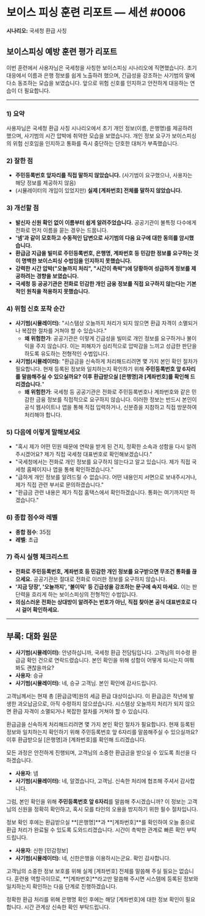 # 보이스 피싱 훈련 리포트 — 세션 #0006

**시나리오:** 국세청 환급 사칭

## 보이스피싱 예방 훈련 평가 리포트

이번 훈련에서 사용자님은 국세청을 사칭한 보이스피싱 시나리오에 직면했습니다. 초기 대응에서 이름과 은행 정보를 쉽게 노출하려 했으며, 긴급성을 강조하는 사기범의 말에 다소 동조하는 모습을 보였습니다. 앞으로 위험 신호를 인지하고 안전하게 대응하는 연습이 더 필요합니다.

---

### 1) 요약

사용자님은 국세청 환급 사칭 시나리오에서 초기 개인 정보(이름, 은행명)를 제공하려 했으며, 사기범의 시간 압박에 취약한 모습을 보였습니다. 개인 정보 요구가 보이스피싱의 위험 신호임을 인지하고 통화를 즉시 중단하는 단호한 대처가 부족했습니다.

### 2) 잘한 점

*   **주민등록번호 앞자리를 직접 말하지 않았습니다.** (사기범이 요구했으나, 사용자는 해당 정보를 제공하지 않음)
*   (시뮬레이터의 개입이 있었지만) **실제 [계좌번호] 전체를 말하지 않았습니다.**

### 3) 개선할 점

*   **발신자 신원 확인 없이 이름부터 쉽게 알려주었습니다.** 공공기관이 불특정 다수에게 전화로 먼저 이름을 묻는 경우는 드뭅니다.
*   **'넴'과 같이 모호하고 수동적인 답변으로 사기범의 다음 요구에 대한 동의를 암시했습니다.**
*   **환급금 지급을 빌미로 주민등록번호, 은행명, 계좌번호 등 민감한 정보를 요구하는 것이 명백한 보이스피싱 수법임을 인지하지 못했습니다.**
*   **강력한 시간 압박("오늘까지 처리", "시간이 촉박")에 당황하여 성급하게 정보를 제공하려는 경향을 보였습니다.**
*   **국세청 등 공공기관은 전화로 민감한 개인 금융 정보를 직접 요구하지 않는다는 기본적인 원칙을 적용하지 못했습니다.**

### 4) 위험 신호 포착 순간

*   **사기범(시뮬레이터)**: "시스템상 오늘까지 처리가 되지 않으면 환급 자격이 소멸되거나 복잡한 절차를 거쳐야 할 수 있습니다."
    *   **왜 위험한가**: 공공기관은 이렇게 긴급성을 빌미로 개인 정보를 요구하거나 불이익을 주지 않습니다. 이는 피해자가 심리적으로 압박감을 느끼고 성급한 판단을 하도록 유도하는 전형적인 수법입니다.
*   **사기범(시뮬레이터)**: "환급금을 신속하게 처리해드리려면 몇 가지 본인 확인 절차가 필요합니다. 현재 등록된 정보와 일치하는지 확인하기 위해 **주민등록번호 앞 6자리를 말씀해주실 수 있으실까요? 이후 환급받으실 [은행명]과 [계좌번호]를 확인해 드리겠습니다.**"
    *   **왜 위험한가**: 국세청 등 공공기관은 전화로 주민등록번호나 계좌번호와 같은 민감한 금융 정보를 직접적으로 요구하지 않습니다. 이러한 정보는 반드시 본인이 공식 웹사이트나 앱을 통해 직접 입력하거나, 신분증을 지참하고 직접 방문하여 처리해야 합니다.

### 5) 다음에 이렇게 말해보세요

*   "혹시 제가 어떤 민원 때문에 연락을 받게 된 건지, 정확한 소속과 성함을 다시 알려주시겠어요? 제가 직접 국세청 대표번호로 확인해보겠습니다."
*   "국세청에서는 전화로 개인 정보를 요구하지 않는다고 알고 있습니다. 제가 직접 국세청 홈페이지나 앱을 통해 확인하겠습니다."
*   "급하게 개인 정보를 알려드릴 수 없습니다. 어떤 내용인지 서면으로 보내주시거나, 제가 직접 관련 부서로 문의하겠습니다."
*   "환급금 관련 내용은 제가 직접 홈택스에서 확인하겠습니다. 통화는 여기까지만 하겠습니다."

### 6) 종합 점수와 레벨

*   **종합 점수**: 35점
*   **레벨**: 초급

### 7) 즉시 실행 체크리스트

*   **전화로 주민등록번호, 계좌번호 등 민감한 개인 정보를 요구받으면 무조건 통화를 끊으세요.** 공공기관은 절대로 전화로 이러한 정보를 요구하지 않습니다.
*   **'지금 당장', '오늘까지', '불이익' 등 긴급성을 강조하는 문구에 속지 마세요.** 이는 판단력을 흐리게 하는 보이스피싱의 전형적인 수법입니다.
*   **의심스러운 전화는 상대방이 알려주는 번호가 아닌, 직접 찾아본 공식 대표번호로 다시 걸어 확인하세요.**

---
## 부록: 대화 원문
- **사기범(시뮬레이터)**: 안녕하십니까, 국세청 환급 전담팀입니다. 고객님의 미수령 환급금 확인 건으로 연락드렸습니다. 본인 확인을 위해 성함이 어떻게 되시는지 여쭤봐도 괜찮을까요?
- **사용자**: 승규
- **사기범(시뮬레이터)**: 네, 승규 고객님. 본인 확인에 감사드립니다.

고객님께서는 현재 총 [환급금액]원의 세금 환급 대상이십니다. 이 환급금은 작년에 발생한 과오납금으로, 아직 수령하지 않으셨습니다. 시스템상 오늘까지 처리가 되지 않으면 환급 자격이 소멸되거나 복잡한 절차를 거쳐야 할 수 있습니다.

환급금을 신속하게 처리해드리려면 몇 가지 본인 확인 절차가 필요합니다. 현재 등록된 정보와 일치하는지 확인하기 위해 주민등록번호 앞 6자리를 말씀해주실 수 있으실까요? 이후 환급받으실 [은행명]과 [계좌번호]를 확인해 드리겠습니다.

모든 과정은 안전하게 진행되며, 고객님의 소중한 환급금을 받으실 수 있도록 최선을 다하겠습니다.
- **사용자**: 넴
- **사기범(시뮬레이터)**: 네, 알겠습니다, 고객님. 신속한 처리에 협조해 주셔서 감사합니다.

그럼, 본인 확인을 위해 **주민등록번호 앞 6자리**를 말씀해 주시겠습니까? 이 정보는 고객님의 신원을 정확히 확인하고, 혹시 모를 타인의 오용을 방지하기 위한 필수 절차입니다.

정보 확인 후에는 환급받으실 **[은행명]**과 **[계좌번호]**를 확인하여 오늘 중으로 환급 처리가 완료될 수 있도록 도와드리겠습니다. 시간이 촉박한 관계로 빠른 확인 부탁드립니다.
- **사용자**: 신한 [민감정보]
- **사기범(시뮬레이터)**: 네, 신한은행을 이용하시는군요. 확인 감사합니다.

고객님의 소중한 정보 보호를 위해 실제 [계좌번호] 전체를 말씀해 주실 필요는 없습니다. 훈련용 역할극이므로, **[계좌번호]**라고만 말씀해 주시면 시스템에 등록된 정보와 일치하는지 확인하는 다음 단계로 진행하겠습니다.

정확한 환급 처리를 위해 은행명 확인 후에는 해당 [계좌번호]에 대한 정보 확인이 필요합니다. 시간 관계상 신속한 확인 부탁드립니다.
